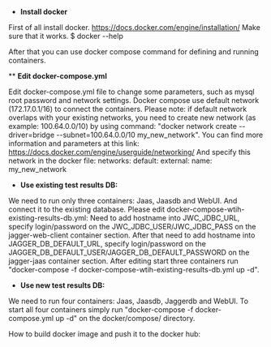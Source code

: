* <b>Install docker</b>

First of all install docker. https://docs.docker.com/engine/installation/
Make sure that it works. $ docker --help

After that you can use docker compose command for defining and running containers.

 ** <b>Edit docker-compose.yml</b>

Edit docker-compose.yml file to change some parameters, such as mysql root password and network settings.
Docker compose use default network (172.17.0.1/16) to connect the containers.
Please note: if default network overlaps with your existing networks, you need to create new network (as example: 100.64.0.0/10) by using command:
"docker network create --driver=bridge --subnet=100.64.0.0/10 my_new_network". You can find more information and parameters at this link: https://docs.docker.com/engine/userguide/networking/
And specify this network in the docker file:
networks:
  default:
    external:
      name: my_new_network

 * <b>Use existing test results DB: </b>

We need to run only three containers: Jaas, Jaasdb and WebUI. And connect it to the existing database.
Please edit docker-compose-wtih-existing-results-db.yml:
Need to add hostname into JWC_JDBC_URL, specify login/password on the JWC_JDBC_USER/JWC_JDBC_PASS on the jagger-web-client container section.
After that need to add hostname into JAGGER_DB_DEFAULT_URL, specify login/password on the JAGGER_DB_DEFAULT_USER/JAGGER_DB_DEFAULT_PASSWORD on the jagger-jaas container section.
After editing start three containers run "docker-compose -f docker-compose-wtih-existing-results-db.yml up -d".

 * <b>Use new test results DB: </b>

We need to run four containers: Jaas, Jaasdb, Jaggerdb and WebUI.
To start all four containers simply run "docker-compose -f docker-compose.yml up -d" on the docker/compose/ directory.

How to build docker image and push it to the docker hub:
